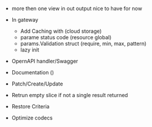 * more then one view in out output nice to have for now
* In gateway
    - Add Caching with (cloud storage)
    - parame status code (resource global)
    - params.Validation struct (require, min, max, pattern)
    - lazy init


* OpernAPI handler/Swagger
* Documentation ()
* Patch/Create/Update

* Retrun empty slice if not a single result returned
* Restore Criteria
* Optimize codecs
